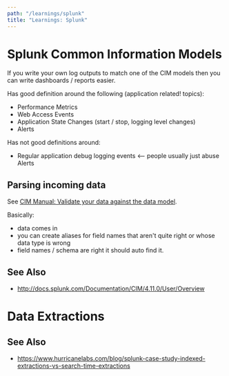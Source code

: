 ```yaml
---
path: "/learnings/splunk"
title: "Learnings: Splunk"
---
```


# Splunk Common Information Models

If you write your own log outputs to match one of the CIM models then you can write dashboards / reports easier.

Has good definition around the following (application related! topics):

  * Performance Metrics
  * Web Access Events
  * Application State Changes (start / stop, logging level changes)
  * Alerts

Has not good definitions around:

  * Regular application debug logging events <-- people usually just abuse Alerts



## Parsing incoming data

See [CIM Manual: Validate your data against the data model](http://docs.splunk.com/Documentation/CIM/4.11.0/User/UsetheCIMtonormalizedataatsearchtime#6._Validate_your_data_against_the_data_model).

Basically: 

  * data comes in
  * you can create aliases for field names that aren't quite right or whose data type is wrong
  * field names / schema are right it should auto find it.

## See Also

  * http://docs.splunk.com/Documentation/CIM/4.11.0/User/Overview

# Data Extractions

## See Also

  * https://www.hurricanelabs.com/blog/splunk-case-study-indexed-extractions-vs-search-time-extractions